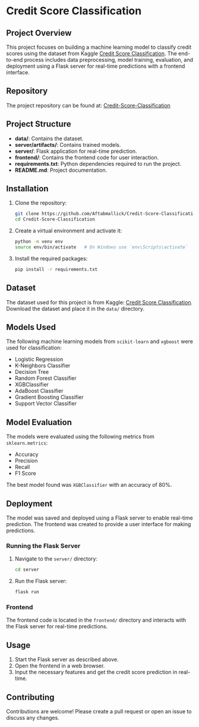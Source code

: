# Credit Score Classification

## Project Overview

This project focuses on building a machine learning model to classify credit scores using the dataset from Kaggle [Credit Score Classification](https://www.kaggle.com/datasets/parisrohan/credit-score-classification). The end-to-end process includes data preprocessing, model training, evaluation, and deployment using a Flask server for real-time predictions with a frontend interface.

## Repository

The project repository can be found at: [Credit-Score-Classification](https://github.com/Aftabmallick/Credit-Score-Classification.git)

## Project Structure

- **data/**: Contains the dataset.
- **server/artifacts/**: Contains trained models.
- **server/**: Flask application for real-time prediction.
- **frontend/**: Contains the frontend code for user interaction.
- **requirements.txt**: Python dependencies required to run the project.
- **README.md**: Project documentation.

## Installation

1. Clone the repository:
   ```bash
   git clone https://github.com/Aftabmallick/Credit-Score-Classification.git
   cd Credit-Score-Classification
   ```

2. Create a virtual environment and activate it:
   ```bash
   python -m venv env
   source env/bin/activate   # On Windows use `env\Scripts\activate`
   ```

3. Install the required packages:
   ```bash
   pip install -r requirements.txt
   ```

## Dataset

The dataset used for this project is from Kaggle: [Credit Score Classification](https://www.kaggle.com/datasets/parisrohan/credit-score-classification). Download the dataset and place it in the `data/` directory.

## Models Used

The following machine learning models from `scikit-learn` and `xgboost` were used for classification:

- Logistic Regression
- K-Neighbors Classifier
- Decision Tree
- Random Forest Classifier
- XGBClassifier
- AdaBoost Classifier
- Gradient Boosting Classifier
- Support Vector Classifier

## Model Evaluation

The models were evaluated using the following metrics from `sklearn.metrics`:

- Accuracy
- Precision
- Recall
- F1 Score

The best model found was `XGBClassifier` with an accuracy of 80%.

## Deployment

The model was saved and deployed using a Flask server to enable real-time prediction. The frontend was created to provide a user interface for making predictions.

### Running the Flask Server

1. Navigate to the `server/` directory:
   ```bash
   cd server
   ```

2. Run the Flask server:
   ```bash
   flask run
   ```

### Frontend

The frontend code is located in the `frontend/` directory and interacts with the Flask server for real-time predictions.

## Usage

1. Start the Flask server as described above.
2. Open the frontend in a web browser.
3. Input the necessary features and get the credit score prediction in real-time.

## Contributing

Contributions are welcome! Please create a pull request or open an issue to discuss any changes.


